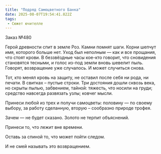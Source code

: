 ```yaml
---
title: "Подряд Самоцветного Банка"
date: 2025-08-07T19:54:41.822Z
tags:
 - Сюжет ючителле
---
```


Заказ №480

Герой древности спит в земле Роз. Камни помнят шаги. Корни шепчут имя,
которого больше нет. Уход был неполным — как и все прощания, что стоят
крови. В беззвёздные часы кое-кто говорит, что сновидения становятся
тесными, и голос из-под земли вновь шевелит пыль. Говорят, возвращение
уже случалось. И может случиться снова.

Тот, кто менял кровь на защиту, не оставил после себя ни рода, ни
печати. В свитках – пустые строки. Три достояния дошли сквозь века, но
скрыты пылью, забвением, тайной: тяжесть, что носили на груди; средство
навсегда развязать узлы; ковчег мысли.

Принеси любой из трех и получи самоцветы: половину — по своему выбору,
за работу сделанную, вторую – сообразно природе трофея.

Зачем — не будет сказано. Золото не терпит объяснений.

Принеси то, что лежит вне времени.

Оставь за спиной то, что может пойти следом.

И не смей называть это возвращением.
